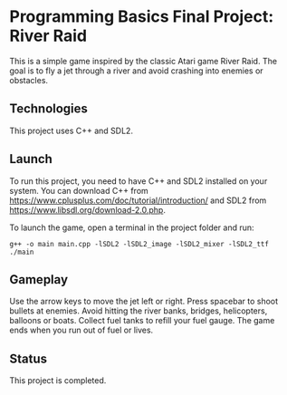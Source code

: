 # Programming Basics Final Project: River Raid

This is a simple game inspired by the classic Atari game River Raid. The goal is to fly a jet through a river and avoid crashing into enemies or obstacles.

## Technologies

This project uses C++ and SDL2.

## Launch

To run this project, you need to have C++ and SDL2 installed on your system. You can download C++ from https://www.cplusplus.com/doc/tutorial/introduction/ and SDL2 from https://www.libsdl.org/download-2.0.php.

To launch the game, open a terminal in the project folder and run:

`g++ -o main main.cpp -lSDL2 -lSDL2_image -lSDL2_mixer -lSDL2_ttf`
`./main`

## Gameplay

Use the arrow keys to move the jet left or right. Press spacebar to shoot bullets at enemies. Avoid hitting the river banks, bridges, helicopters, balloons or boats. Collect fuel tanks to refill your fuel gauge. The game ends when you run out of fuel or lives.

## Status

This project is completed.
